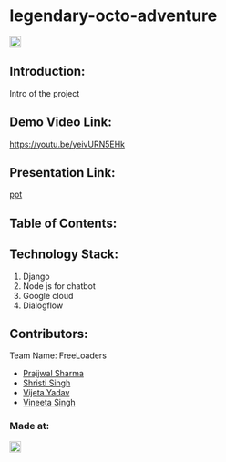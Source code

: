 # legendary-octo-adventure
<p align="center">
</p>

<a href="https://hack36.com"> <img src="http://bit.ly/BuiltAtHack36" height=20px> </a>


## Introduction:
  Intro of the project
  
## Demo Video Link:
  <a href="https://youtu.be/yeivURN5EHk">https://youtu.be/yeivURN5EHk</a>
  
## Presentation Link:
  <a href="#"> ppt </a>
  
  
## Table of Contents:

## Technology Stack:
  1) Django 
  2) Node js for chatbot
  3) Google cloud
  4) Dialogflow
  
  

## Contributors:

Team Name: FreeLoaders

* [Prajjwal Sharma](https://github.com/prajjwal-24)
* [Shristi Singh](https://github.com/confusedcoder1)
* [Vijeta Yadav](https://github.com/vijeta99)
* [Vineeta Singh](https://github.com/vineeta23)

### Made at:
<a href="https://hack36.com"> <img src="http://bit.ly/BuiltAtHack36" height=20px> </a>
